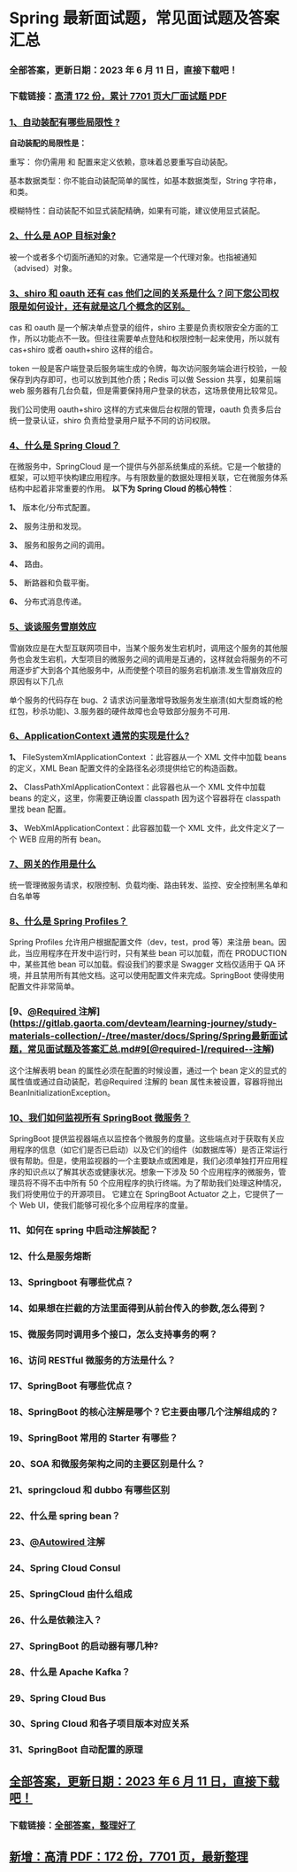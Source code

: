 # Spring 最新面试题，常见面试题及答案汇总

### 全部答案，更新日期：2023 年 6 月 11 日，直接下载吧！

### 下载链接：[高清 172 份，累计 7701 页大厂面试题 PDF](https://gitlab.gaorta.com/devteam/learning-journey/study-materials-collection/-/tree/master/docs/index.md)

### [1、自动装配有哪些局限性 ?](https://gitlab.gaorta.com/devteam/learning-journey/study-materials-collection/-/tree/master/docs/Spring/Spring最新面试题，常见面试题及答案汇总.md#1自动装配有哪些局限性-)

**自动装配的局限性是：**

重写： 你仍需用 和 配置来定义依赖，意味着总要重写自动装配。

基本数据类型：你不能自动装配简单的属性，如基本数据类型，String 字符串，和类。

模糊特性：自动装配不如显式装配精确，如果有可能，建议使用显式装配。

### [2、什么是 AOP 目标对象?](https://gitlab.gaorta.com/devteam/learning-journey/study-materials-collection/-/tree/master/docs/Spring/Spring最新面试题，常见面试题及答案汇总.md#2什么是-aop-目标对象)

被一个或者多个切面所通知的对象。它通常是一个代理对象。也指被通知（advised）对象。

### [3、shiro 和 oauth 还有 cas 他们之间的关系是什么？问下您公司权限是如何设计，还有就是这几个概念的区别。](https://gitlab.gaorta.com/devteam/learning-journey/study-materials-collection/-/tree/master/docs/Spring/Spring最新面试题，常见面试题及答案汇总.md#3shiro和oauth还有cas他们之间的关系是什么问下您公司权限是如何设计还有就是这几个概念的区别。)

cas 和 oauth 是一个解决单点登录的组件，shiro 主要是负责权限安全方面的工作，所以功能点不一致。但往往需要单点登陆和权限控制一起来使用，所以就有 cas+shiro 或者 oauth+shiro 这样的组合。

token 一般是客户端登录后服务端生成的令牌，每次访问服务端会进行校验，一般保存到内存即可，也可以放到其他介质；Redis 可以做 Session 共享，如果前端 web 服务器有几台负载，但是需要保持用户登录的状态，这场景使用比较常见。

我们公司使用 oauth+shiro 这样的方式来做后台权限的管理，oauth 负责多后台统一登录认证，shiro 负责给登录用户赋予不同的访问权限。

### [4、什么是 Spring Cloud？](https://gitlab.gaorta.com/devteam/learning-journey/study-materials-collection/-/tree/master/docs/Spring/Spring最新面试题，常见面试题及答案汇总.md#4什么是spring-cloud)

在微服务中，SpringCloud 是一个提供与外部系统集成的系统。它是一个敏捷的框架，可以短平快构建应用程序。与有限数量的数据处理相关联，它在微服务体系结构中起着非常重要的作用。 **以下为 Spring Cloud 的核心特性**：

**1、** 版本化/分布式配置。

**2、** 服务注册和发现。

**3、** 服务和服务之间的调用。

**4、** 路由。

**5、** 断路器和负载平衡。

**6、** 分布式消息传递。

### [5、谈谈服务雪崩效应](https://gitlab.gaorta.com/devteam/learning-journey/study-materials-collection/-/tree/master/docs/Spring/Spring最新面试题，常见面试题及答案汇总.md#5谈谈服务雪崩效应)

雪崩效应是在大型互联网项目中，当某个服务发生宕机时，调用这个服务的其他服务也会发生宕机，大型项目的微服务之间的调用是互通的，这样就会将服务的不可用逐步扩大到各个其他服务中，从而使整个项目的服务宕机崩溃.发生雪崩效应的原因有以下几点

单个服务的代码存在 bug、2 请求访问量激增导致服务发生崩溃(如大型商城的枪红包，秒杀功能)、3.服务器的硬件故障也会导致部分服务不可用.

### [6、ApplicationContext 通常的实现是什么?](https://gitlab.gaorta.com/devteam/learning-journey/study-materials-collection/-/tree/master/docs/Spring/Spring最新面试题，常见面试题及答案汇总.md#6applicationcontext通常的实现是什么)

**1、** FileSystemXmlApplicationContext ：此容器从一个 XML 文件中加载 beans 的定义，XML Bean 配置文件的全路径名必须提供给它的构造函数。

**2、** ClassPathXmlApplicationContext：此容器也从一个 XML 文件中加载 beans 的定义，这里，你需要正确设置 classpath 因为这个容器将在 classpath 里找 bean 配置。

**3、** WebXmlApplicationContext：此容器加载一个 XML 文件，此文件定义了一个 WEB 应用的所有 bean。

### [7、网关的作用是什么](https://gitlab.gaorta.com/devteam/learning-journey/study-materials-collection/-/tree/master/docs/Spring/Spring最新面试题，常见面试题及答案汇总.md#7网关的作用是什么)

统一管理微服务请求，权限控制、负载均衡、路由转发、监控、安全控制黑名单和白名单等

### [8、什么是 Spring Profiles？](https://gitlab.gaorta.com/devteam/learning-journey/study-materials-collection/-/tree/master/docs/Spring/Spring最新面试题，常见面试题及答案汇总.md#8什么是spring-profiles)

Spring Profiles 允许用户根据配置文件（dev，test，prod 等）来注册 bean。因此，当应用程序在开发中运行时，只有某些 bean 可以加载，而在 PRODUCTION 中，某些其他 bean 可以加载。假设我们的要求是 Swagger 文档仅适用于 QA 环境，并且禁用所有其他文档。这可以使用配置文件来完成。SpringBoot 使得使用配置文件非常简单。

### [9、[@Required ](/Required ) 注解](https://gitlab.gaorta.com/devteam/learning-journey/study-materials-collection/-/tree/master/docs/Spring/Spring最新面试题，常见面试题及答案汇总.md#9[@required-]/required--注解)

这个注解表明 bean 的属性必须在配置的时候设置，通过一个 bean 定义的显式的属性值或通过自动装配，若@Required 注解的 bean 属性未被设置，容器将抛出 BeanInitializationException。

### [10、我们如何监视所有 SpringBoot 微服务？](https://gitlab.gaorta.com/devteam/learning-journey/study-materials-collection/-/tree/master/docs/Spring/Spring最新面试题，常见面试题及答案汇总.md#10我们如何监视所有-springboot-微服务)

SpringBoot 提供监视器端点以监控各个微服务的度量。这些端点对于获取有关应用程序的信息（如它们是否已启动）以及它们的组件（如数据库等）是否正常运行很有帮助。但是，使用监视器的一个主要缺点或困难是，我们必须单独打开应用程序的知识点以了解其状态或健康状况。想象一下涉及 50 个应用程序的微服务，管理员将不得不击中所有 50 个应用程序的执行终端。为了帮助我们处理这种情况，我们将使用位于的开源项目。 它建立在 SpringBoot Actuator 之上，它提供了一个 Web UI，使我们能够可视化多个应用程序的度量。

### 11、如何在 spring 中启动注解装配？

### 12、什么是服务熔断

### 13、Springboot 有哪些优点？

### 14、如果想在拦截的方法里面得到从前台传入的参数,怎么得到？

### 15、微服务同时调用多个接口，怎么支持事务的啊？

### 16、访问 RESTful 微服务的方法是什么？

### 17、SpringBoot 有哪些优点？

### 18、SpringBoot 的核心注解是哪个？它主要由哪几个注解组成的？

### 19、SpringBoot 常用的 Starter 有哪些？

### 20、SOA 和微服务架构之间的主要区别是什么？

### 21、springcloud 和 dubbo 有哪些区别

### 22、什么是 spring bean？

### 23、[@Autowired ](/Autowired) 注解

### 24、Spring Cloud Consul

### 25、SpringCloud 由什么组成

### 26、什么是依赖注入？

### 27、SpringBoot 的启动器有哪几种?

### 28、什么是 Apache Kafka？

### 29、Spring Cloud Bus

### 30、Spring Cloud 和各子项目版本对应关系

### 31、SpringBoot 自动配置的原理

## [全部答案，更新日期：2023 年 6 月 11 日，直接下载吧！](https://gitlab.gaorta.com/devteam/learning-journey/study-materials-collection/-/tree/master/docs/daan.md)

### 下载链接：[全部答案，整理好了](https://gitlab.gaorta.com/devteam/learning-journey/study-materials-collection/-/tree/master/docs/daan.md)

## [新增：高清 PDF：172 份，7701 页，最新整理](https://gitlab.gaorta.com/devteam/learning-journey/study-materials-collection/-/tree/master/docs/daan.md)
